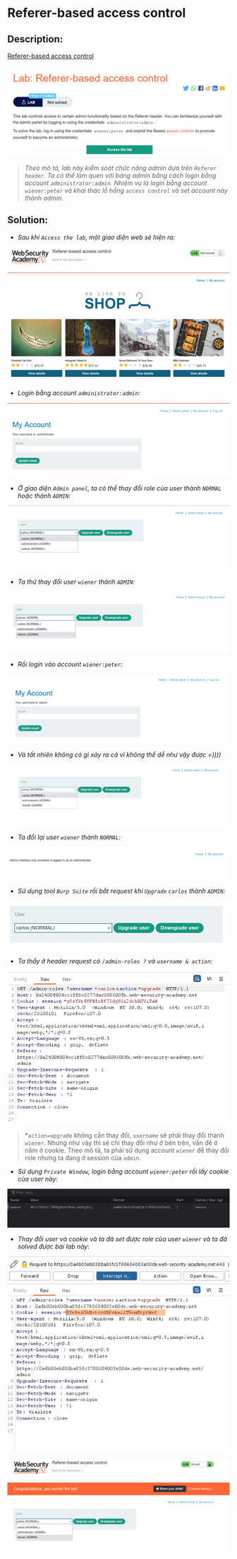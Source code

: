 # Referer-based access control

## Description:

[Referer-based access control](https://portswigger.net/web-security/access-control/lab-referer-based-access-control)

![DES](../Referer-based-access-control/images/des.jpg)

> *Theo mô tả, lab này kiểm soát chức năng admin dựa trên `Referer header`. Ta có thể làm quen với bảng admin bằng cách login bằng account  `administrator:admin`. Nhiệm vụ là login bằng account `wiener:peter` và khai thác lỗ hổng `access control` và set account này thành admin.*

## Solution:

* *Sau khi `Access the lab`, một giao diện web sẽ hiện ra:*

![1](../Referer-based-access-control/images/image1.jpg)

* *Login bằng account `administrator:admin`:*

![2](../Referer-based-access-control/images/image2.jpg)

* *Ở giao diện `Admin panel`, ta có thể thay đổi role của user thành `NORMAL` hoặc thành `ADMIN`:*

![3](../Referer-based-access-control/images/image3.jpg)

* *Ta thử thay đổi user `wiener` thành `ADMIN`:*

![4](../Referer-based-access-control/images/image4.jpg)

* *Rồi login vào account `wiener:peter`:*

![5](../Referer-based-access-control/images/image5.jpg)

* *Và tất nhiên không có gì xảy ra cả vì không thể dễ như vậy được =))))*

![6](../Referer-based-access-control/images/image6.jpg)

* *Ta đổi lại user `wiener` thành `NORMAL`:*

![7](../Referer-based-access-control/images/image7.jpg)

* *Sử dụng tool `Burp Suite` rồi bắt request khi `Upgrade` `carlos` thành `ADMIN`:*

![7.5](../Referer-based-access-control/images/image7.5.jpg)

* *Ta thấy ở header request có `/admin-roles ?` và `username & action`:*

![8](../Referer-based-access-control/images/image8.jpg)

> *`action=upgrade` không cần thay đổi, `username` sẽ phải thay đổi thành `wiener`. Nhưng như vậy thì sẽ chỉ thay đổi như ở bên trên, vấn đề ở nằm ở cookie. Theo mô tả, ta phải sử dụng account `wiener` để thay đổi role nhưng ta đang ở session của `admin`.

* *Sử dụng `Private Window`, login bằng account `wiener:peter` rồi lấy cookie của user này:*

![9](../Referer-based-access-control/images/image9.jpg)

* *Thay đổi user và cookie và ta đã set được role của user `wiener` và ta đã solved được bài lab này:*

![10](../Referer-based-access-control/images/image10.jpg)

![11](../Referer-based-access-control/images/image11.jpg)